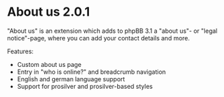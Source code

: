 About us 2.0.1
==============

"About us" is an extension which adds to phpBB 3.1 a "about us"- or "legal notice"-page, where you can add your contact details and more.

Features:
- Custom about us page
- Entry in "who is online?" and breadcrumb navigation
- English and german language support
- Support for prosilver and prosilver-based styles
